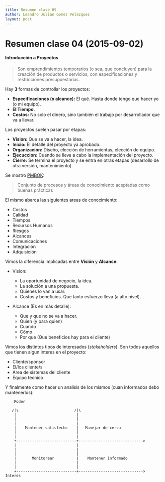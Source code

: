 ```yaml
---
title: Resumen clase 09
author: Leandro Julian Gomez Velazquez
layout: post
---
```


Resumen clase 04 (2015-09-02)
==============================

#### Introducción a Proyectos

> Son emprendimientos temporarios (o sea, que concluyen) para la creación de productos o servicios, con especificaciones y restricciones presupuestarias.

Hay __3__ formas de controllar los proyectos:
- __Especificaciones (o alcance):__ El qué. Hasta donde tengo que hacer yo (o mi equipo).
- __El Tiempo.__
- __Costos:__ No solo el dinero, sino también el trabajo por desarrollador que va a llevar.

Los proyectos suelen pasar por etapas:
- __Vision:__ Que se va a hacer, la idea.
- __Inicio:__ El detalle del proyecto ya aprobado.
- __Organización:__ Diseño, elección de herramientas, elección de equipo.
- __Ejecuccion:__ Cuando se lleva a cabo la implementación del proyecto.
- __Cierre:__ Se termina el proyecto y se entra en otras etapas (desarrollo de otra versión, mantenimiento).


Se mostró [PMBOK](https://www.pmi.org/PMBOK-Guide-and-Standards.aspx):
> Conjunto de procesos y áreas de conocimiento aceptadas como buenas prácticas

El mismo abarca las siguientes areas de conocimiento:
* Costos
* Calidad
* Tiempos
* Recursos Humanos
* Riesgos
* Alcances
* Comunicaciones
* Integración
* Adquisición


Vimos la diferencia implicadas entre __Visión__ y __Alcance__:

* Vision:
    - La oportunidad de negocio, la idea.
    - La solución a una propuesta.
    - Quienes lo van a usar.
    - Costos y beneficios. Que tanto esfuerzo lleva (a alto nivel).

* Alcance (Es en más detalle):
    - Que y que no se va a hacer.
    - Quien (y para quien)
    - Cuando
    - Cómo
    - Por que (Que beneficios hay para el cliente)


Vimos los distintos tipos de interesados (*stakeholders*). 
Son todos aquellos que tienen algun interes en el proyecto:

- Cliente/sponsor
- El/los cliente/s
- Area de sistemas del cliente
- Equipo tecnico

Y finalmente como hacer un analisis de los mismos (cuan informados debo mantenerlos):

        Poder

       /|\                         /|\
        |                           |                           
        |                           |                           
        |                           |                           
        |    Mantener satisfecho    |   Manejar de cerca        
        |                           |                           
        |                           |                           
        +---------------------------+----------------------------->
        |                           |                           
        |                           |                           
        |                           |                           
        |       Monitorear          |    Mantener informado     
        |                           |                           
        |                           |                           
        +---------------------------+-----------------------------> Interes
